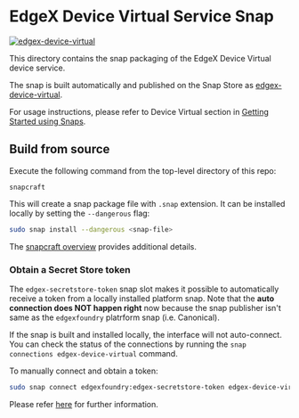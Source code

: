 # EdgeX Device Virtual Service Snap
[![edgex-device-virtual](https://snapcraft.io/edgex-device-virtual/badge.svg)](https://snapcraft.io/edgex-device-virtual)

This directory contains the snap packaging of the EdgeX Device Virtual device service.

The snap is built automatically and published on the Snap Store as [edgex-device-virtual].

For usage instructions, please refer to Device Virtual section in [Getting Started using Snaps][docs].

## Build from source
Execute the following command from the top-level directory of this repo:
```
snapcraft
```

This will create a snap package file with `.snap` extension. It can be installed locally by setting the `--dangerous` flag:
```bash
sudo snap install --dangerous <snap-file>
```

The [snapcraft overview](https://snapcraft.io/docs/snapcraft-overview) provides additional details.

### Obtain a Secret Store token
The `edgex-secretstore-token` snap slot makes it possible to automatically receive a token from a locally installed platform snap. Note that the **auto connection does NOT happen right** now because the snap publisher isn't same as the `edgexfoundry` platrform snap (i.e. Canonical).

If the snap is built and installed locally, the interface will not auto-connect. You can check the status of the connections by running the `snap connections edgex-device-virtual` command.

To manually connect and obtain a token:
```bash
sudo snap connect edgexfoundry:edgex-secretstore-token edgex-device-virtual:edgex-secretstore-token
```

Please refer [here][secret-store-token] for further information.

[edgex-device-virtual]: https://snapcraft.io/edgex-device-virtual
[docs]: https://docs.edgexfoundry.org/2.2/getting-started/Ch-GettingStartedSnapUsers/#device-virtual
[secret-store-token]: https://docs.edgexfoundry.org/2.2/getting-started/Ch-GettingStartedSnapUsers/#secret-store-token
